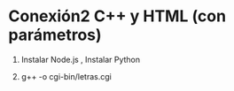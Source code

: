 # Conexión2 C++ y HTML (con parámetros)

1. Instalar Node.js , Instalar Python 

2. g++ -o cgi-bin/letras.cgi



